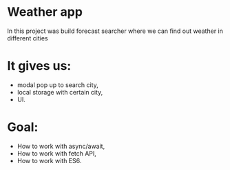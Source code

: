 # Weather app

In this project was build forecast searcher where we can find out weather in different cities

# It gives us:

  - modal pop up to search city,
  - local storage with certain city,
  - UI.

  
  # Goal:

  - How to work with async/await,
  - How to work with fetch API,
  - How to work with ES6.
